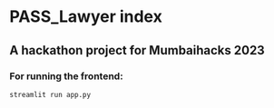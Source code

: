 # PASS_Lawyer index 
## A hackathon project for Mumbaihacks 2023 


### For running the frontend: 
    streamlit run app.py

